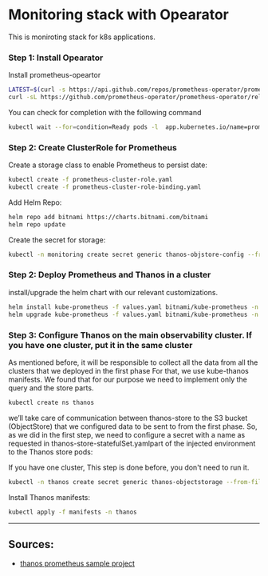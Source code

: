 # Monitoring stack with Opearator

This is moniroting stack for k8s applications.



### Step 1: Install Opearator

Install prometheus-opeartor

```sh
LATEST=$(curl -s https://api.github.com/repos/prometheus-operator/prometheus-operator/releases/latest | jq -cr .tag_name)
curl -sL https://github.com/prometheus-operator/prometheus-operator/releases/download/${LATEST}/bundle.yaml | kubectl create -f -
```

You can check for completion with the following command

```sh
kubectl wait --for=condition=Ready pods -l  app.kubernetes.io/name=prometheus-operator -n default
```

### Step 2: Create ClusterRole for Prometheus

Create a storage class to enable Prometheus to persist date:
```sh
kubectl create -f prometheus-cluster-role.yaml
kubectl create -f prometheus-cluster-role-binding.yaml
```

Add Helm Repo:
```sh
helm repo add bitnami https://charts.bitnami.com/bitnami
helm repo update
```

Create the secret for storage:
```sh
kubectl -n monitoring create secret generic thanos-objstore-config --from-file=thanos.yaml=thanos-storage-config.yaml
```




### Step 2: Deploy Prometheus and Thanos in a cluster

install/upgrade the helm chart with our relevant customizations.

```sh
helm install kube-prometheus -f values.yaml bitnami/kube-prometheus -n monitoring
helm upgrade kube-prometheus -f values.yaml bitnami/kube-prometheus -n monitoring
```

<!-- ```sh
kubectl create  -f prometheus-deployment.yaml 

``` -->

### Step 3: Configure Thanos on the main observability cluster. If you have one cluster, put it in the same cluster

As mentioned before, it will be responsible to collect all the data from all the clusters that we deployed in the first phase
For that, we use kube-thanos manifests. We found that for our purpose we need to implement only the query and the store parts.

```sh
kubectl create ns thanos
```

we’ll take care of communication between thanos-store to the S3 bucket (ObjectStore) that we configured data to be sent to from the first phase. So, as we did in the first step, we need to configure a secret with a name as requested in thanos-store-statefulSet.yamlpart of the injected environment to the Thanos store pods:

If you have one cluster, This step is done before, you don't need to run it.
```sh
kubectl -n thanos create secret generic thanos-objectstorage --from-file=thanos.yaml=thanos-storage-config.yaml
```

Install Thanos manifests:
```sh
kubectl apply -f manifests -n thanos
```

---

## Sources:

- [thanos prometheus sample project](https://github.com/AvnerZini/thanos_prometheus_project)

